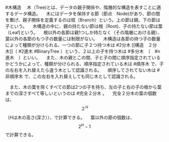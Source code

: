#木構造
　木（Tree)とは、データの親子関係や、階層的な構造を表すことに適するデータ構造。
　木にはデータを保持する節（節点　Node)があり、節の間を繋げ、親子関係を定義するのは枝（Branch）という。上の節は親、下の節は子という。
　木構造の中に、親の持たない節は根（Root)、子の持たない節は葉（Leaf)という。
　根以外の各節は親1つしか持たなく（その階層における親）、葉以外の各節のもつ子の数量には制限がない。
　木構造は各節の持つ子の数量によって種類が分けられる、一つの節に子２つ持つ木は #2分木 [[構造　２分木]]（ #2進木 #BinaryTree ）という、２以上の子を持つ木は #多分木　（　#n進木　）といい。
　また、木の親とこの間、子と子の間に順序指定されているかどうかによって、種類が分けられる、順序指定されている木は #順序木 で、子の左右を入れ替えたら違う木として認識される。
　順序してされてない木は #非順序木 で、この左右を入れ替えしても同じ木として認識される。

　また、木の葉を除くすべての節は2つの子を持ち、左の子と右の子の根から葉までの深さすべて等しいというのは #完全２分木 。
　完全２分木の葉の個数は、$$２^H$$ （Hは木の高さ(深さ））、で計算できる。
　葉以外の節の個数は、$$2^H-1$$で計算できる。
